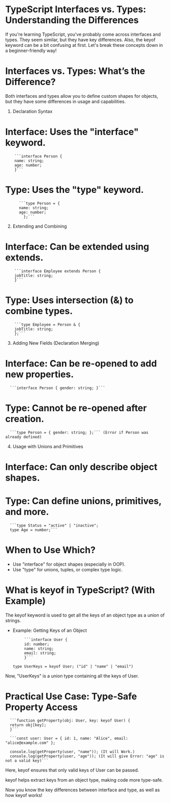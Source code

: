 # TypeScript Interfaces vs. Types: Understanding the Differences

If you're learning TypeScript, you've probably come across interfaces and types. They seem similar, but they have key differences. Also, the keyof keyword can be a bit confusing at first. Let's break these concepts down in a beginner-friendly way!

# Interfaces vs. Types: What’s the Difference?

Both interfaces and types allow you to define custom shapes for objects, but they have some differences in usage and capabilities.

1. Declaration Syntax

# Interface: Uses the "interface" keyword.

        ```interface Person {
        name: string;
        age: number;
        }```

# Type: Uses the "type" keyword.

          ```type Person = {
          name: string;
          age: number;
            };```

2. Extending and Combining

# Interface: Can be extended using extends.

        ```interface Employee extends Person {
        jobTitle: string;
        }```

# Type: Uses intersection (&) to combine types.

        ```type Employee = Person & {
        jobTitle: string;
        };```

3. Adding New Fields (Declaration Merging)

# Interface: Can be re-opened to add new properties.

      ```interface Person { gender: string; }```

# Type: Cannot be re-opened after creation.

      ```type Person = { gender: string; };``` (Error if Person was already defined)

4. Usage with Unions and Primitives

# Interface: Can only describe object shapes.

# Type: Can define unions, primitives, and more.

      ```type Status = "active" | "inactive";
      type Age = number;```

# When to Use Which?

- Use "interface" for object shapes (especially in OOP).
- Use "type" for unions, tuples, or complex type logic.

# What is keyof in TypeScript? (With Example)

The keyof keyword is used to get all the keys of an object type as a union of strings.

- Example: Getting Keys of an Object

           ```interface User {
           id: number;
           name: string;
           email: string;
           }```

  `type UserKeys = keyof User; ("id" | "name" | "email")`

Now, "UserKeys" is a union type containing all the keys of User.

# Practical Use Case: Type-Safe Property Access

      ```function getProperty(obj: User, key: keyof User) {
      return obj[key];
      }```

      ```const user: User = { id: 1, name: "Alice", email: "alice@example.com" };

      console.log(getProperty(user, "name")); (It will Work.)
      console.log(getProperty(user, "age")); (It will give Error: "age" is not a valid key)```

Here, keyof ensures that only valid keys of User can be passed.

keyof helps extract keys from an object type, making code more type-safe.

Now you know the key differences between interface and type, as well as how keyof works!
